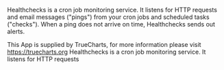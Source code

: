 Healthchecks is a cron job monitoring service. It listens for HTTP requests and email messages ("pings") from your cron jobs and scheduled tasks ("checks"). When a ping does not arrive on time, Healthchecks sends out alerts.

This App is supplied by TrueCharts, for more information please visit https://truecharts.org
Healthchecks is a cron job monitoring service. It listens for HTTP requests
